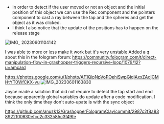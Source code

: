  - In order to detect if the user moved or not an object and the initial position of this object we can use the Rec component and the pointers component to cast a ray between the tap and the spheres and get the object as it was clicked.
- I think I also notice that the update of the positions has to happen on the release stage

![IMG_ 20230601104142](IMG_20230601104142.png)

I was able to more or less make it work but it's very unstable
Added a q about this in the fologram forum: https://community.fologram.com/t/direct-manipulation-flow-in-grashopper-triggers-recursive-loop/1079/12?u=amcard 

https://photos.google.com/u/1/photo/AF1QipNpVoPOehiSwpGiqIAxxZAdjCMHtYT0WfCKX-vu 
![IMG_20230601163830](IMG_20230601163830.png)

Joyce made a solution that did not require to detect the tap start and end because apparently global variables do update  after a code modification. I think the only time they don't auto-upate is with the sync object

https://github.com/anuzk13/GrashopperFologramClay/commit/2987c2f8a838922f00630efcc2c332585c3f49fe 